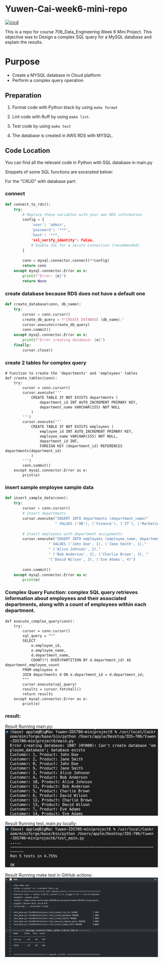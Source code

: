 # Yuwen-Cai-week6-mini-repo  

[![cicd](https://github.com/nogibjj/Yuwen-IDS706-miniproject6/actions/workflows/cicd.yml/badge.svg)](https://github.com/nogibjj/Yuwen-IDS706-miniproject6/actions/workflows/cicd.yml)  

This is a repo for course 706_Data_Engineering Week 6 Mini Project. This objective was to Design a complex SQL query for a MySQL database and explain the results.

# Purpose
- Create a MYSQL database in Cloud platform
- Perform a complex query operation


## Preparation
1. Format code with Python black by using `make format`

2. Lint code with Ruff by using `make lint`. 

3. Test code by using `make test`

4. The database is created in AWS RDS with MYSQL.


## Code Location
You can find all the relevant code in Python with SQL database in main.py

Snippets of some SQL functions are excerpted below:

For the "CRUD" with database part:

### connect 
```python
def connect_to_rds():
    try:
        # Replace these variables with your own RDS information
        config = {
            'user': 'admin',
            'password': '***',
            'host': '***,
            'ssl_verify_identity': False,  
            # Enable SSL for a secure connection (recommended)
        }
        
        conn = mysql.connector.connect(**config)
        return conn
    except mysql.connector.Error as e:
        print(f"Error: {e}")
        return None
```

### create database because RDS does not have a default one
```python
def create_database(conn, db_name):
    try:
        cursor = conn.cursor()
        create_db_query = f"CREATE DATABASE {db_name};"
        cursor.execute(create_db_query)
        conn.commit()
    except mysql.connector.Error as e:
        print(f"Error creating database: {e}")
    finally:
        cursor.close()
```
### create 2 tables for complex query
```
# Function to create the 'departments' and 'employees' tables
def create_tables(conn):
    try:
        cursor = conn.cursor()
        cursor.execute('''
            CREATE TABLE IF NOT EXISTS departments (
                department_id INT AUTO_INCREMENT PRIMARY KEY,
                department_name VARCHAR(255) NOT NULL
            )
        ''')
        cursor.execute('''
            CREATE TABLE IF NOT EXISTS employees (
                employee_id INT AUTO_INCREMENT PRIMARY KEY,
                employee_name VARCHAR(255) NOT NULL,
                department_id INT,
                FOREIGN KEY (department_id) REFERENCES departments(department_id)
            )
        ''')
        conn.commit()
    except mysql.connector.Error as e:
        print(e)
```

### insert sample employee sample data
```python
def insert_sample_data(conn):
    try:
        cursor = conn.cursor()
        # Insert departments
        cursor.execute("INSERT INTO departments (department_name)"
                       " VALUES ('HR'), ('Finance'), ('IT'), ('Marketing')")
        
        # Insert employees with department assignments
        cursor.execute("INSERT INTO employees (employee_name, department_id)"
                    " VALUES ('John Doe', 1), ('Jane Smith', 1),"
                    " ('Alice Johnson', 2),"
                    " ('Bob Anderson', 2), ('Charlie Brown', 3), "
                    "('David Wilson', 3), ('Eve Adams', 4)")
        
        conn.commit()
    except mysql.connector.Error as e:
        print(e)
```

### Complex Query Function: complex SQL query retrieves information about employees and their associated departments, along with a count of employees within each department. 
```
def execute_complex_query(conn):
    try:
        cursor = conn.cursor()
        sql_query = """
        SELECT
            e.employee_id,
            e.employee_name,
            d.department_name,
            COUNT(*) OVER(PARTITION BY d.department_id) AS department_employee_count
        FROM employees e
        JOIN departments d ON e.department_id = d.department_id;
        """
        cursor.execute(sql_query)
        results = cursor.fetchall()
        return results
    except mysql.connector.Error as e:
        print(e)
```

### result:
Result Running main.py:
![Alt text](<main_result.png>)

Result Running test_main.py locally:
![Alt text](<test_result_local.png>)

Result Running make test in GitHub actions:
![Alt text](<test_result.png>)

